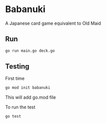 # Babanuki

A Japanese card game equivalent to Old Maid

## Run

```bash
go run main.go deck.go
```

## Testing

First time

```bash
go mod init babanuki
```

This will add go.mod file

To run the test

```bash
go test
```
